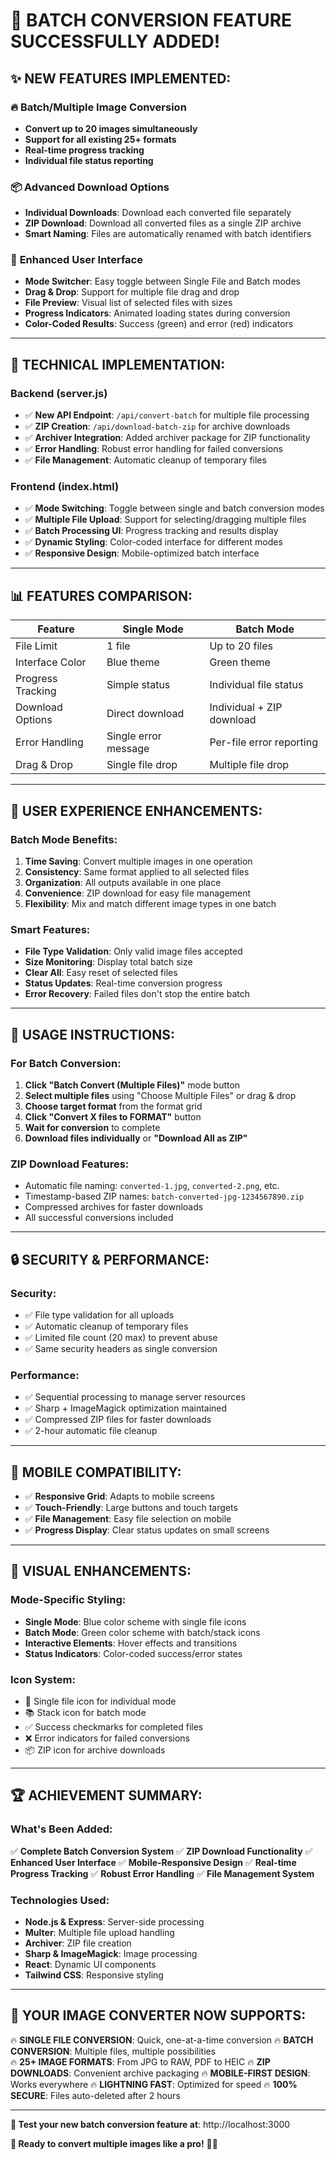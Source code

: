 # 🎉 BATCH CONVERSION FEATURE SUCCESSFULLY ADDED!

## ✨ **NEW FEATURES IMPLEMENTED:**

### 🔥 **Batch/Multiple Image Conversion**
- **Convert up to 20 images simultaneously**
- **Support for all existing 25+ formats**
- **Real-time progress tracking**
- **Individual file status reporting**

### 📦 **Advanced Download Options**
- **Individual Downloads**: Download each converted file separately
- **ZIP Download**: Download all converted files as a single ZIP archive
- **Smart Naming**: Files are automatically renamed with batch identifiers

### 🎨 **Enhanced User Interface**
- **Mode Switcher**: Easy toggle between Single File and Batch modes
- **Drag & Drop**: Support for multiple file drag and drop
- **File Preview**: Visual list of selected files with sizes
- **Progress Indicators**: Animated loading states during conversion
- **Color-Coded Results**: Success (green) and error (red) indicators

---

## 🔧 **TECHNICAL IMPLEMENTATION:**

### **Backend (server.js)**
- ✅ **New API Endpoint**: `/api/convert-batch` for multiple file processing
- ✅ **ZIP Creation**: `/api/download-batch-zip` for archive downloads
- ✅ **Archiver Integration**: Added archiver package for ZIP functionality
- ✅ **Error Handling**: Robust error handling for failed conversions
- ✅ **File Management**: Automatic cleanup of temporary files

### **Frontend (index.html)**
- ✅ **Mode Switching**: Toggle between single and batch conversion modes
- ✅ **Multiple File Upload**: Support for selecting/dragging multiple files
- ✅ **Batch Processing UI**: Progress tracking and results display
- ✅ **Dynamic Styling**: Color-coded interface for different modes
- ✅ **Responsive Design**: Mobile-optimized batch interface

---

## 📊 **FEATURES COMPARISON:**

| Feature | Single Mode | Batch Mode | 
|---------|-------------|------------|
| File Limit | 1 file | Up to 20 files |
| Interface Color | Blue theme | Green theme |
| Progress Tracking | Simple status | Individual file status |
| Download Options | Direct download | Individual + ZIP download |
| Error Handling | Single error message | Per-file error reporting |
| Drag & Drop | Single file drop | Multiple file drop |

---

## 🎯 **USER EXPERIENCE ENHANCEMENTS:**

### **Batch Mode Benefits:**
1. **Time Saving**: Convert multiple images in one operation
2. **Consistency**: Same format applied to all selected files
3. **Organization**: All outputs available in one place
4. **Convenience**: ZIP download for easy file management
5. **Flexibility**: Mix and match different image types in one batch

### **Smart Features:**
- **File Type Validation**: Only valid image files accepted
- **Size Monitoring**: Display total batch size
- **Clear All**: Easy reset of selected files
- **Status Updates**: Real-time conversion progress
- **Error Recovery**: Failed files don't stop the entire batch

---

## 🚀 **USAGE INSTRUCTIONS:**

### **For Batch Conversion:**
1. **Click "Batch Convert (Multiple Files)"** mode button
2. **Select multiple files** using "Choose Multiple Files" or drag & drop
3. **Choose target format** from the format grid
4. **Click "Convert X files to FORMAT"** button
5. **Wait for conversion** to complete
6. **Download files individually** or **"Download All as ZIP"**

### **ZIP Download Features:**
- Automatic file naming: `converted-1.jpg`, `converted-2.png`, etc.
- Timestamp-based ZIP names: `batch-converted-jpg-1234567890.zip`
- Compressed archives for faster downloads
- All successful conversions included

---

## 🔒 **SECURITY & PERFORMANCE:**

### **Security:**
- ✅ File type validation for all uploads
- ✅ Automatic cleanup of temporary files
- ✅ Limited file count (20 max) to prevent abuse
- ✅ Same security headers as single conversion

### **Performance:**
- ✅ Sequential processing to manage server resources
- ✅ Sharp + ImageMagick optimization maintained
- ✅ Compressed ZIP files for faster downloads
- ✅ 2-hour automatic file cleanup

---

## 📱 **MOBILE COMPATIBILITY:**
- ✅ **Responsive Grid**: Adapts to mobile screens
- ✅ **Touch-Friendly**: Large buttons and touch targets
- ✅ **File Management**: Easy file selection on mobile
- ✅ **Progress Display**: Clear status updates on small screens

---

## 🎨 **VISUAL ENHANCEMENTS:**

### **Mode-Specific Styling:**
- **Single Mode**: Blue color scheme with single file icons
- **Batch Mode**: Green color scheme with batch/stack icons
- **Interactive Elements**: Hover effects and transitions
- **Status Indicators**: Color-coded success/error states

### **Icon System:**
- 📄 Single file icon for individual mode
- 📚 Stack icon for batch mode  
- ✅ Success checkmarks for completed files
- ❌ Error indicators for failed conversions
- 📦 ZIP icon for archive downloads

---

## 🏆 **ACHIEVEMENT SUMMARY:**

### **What's Been Added:**
✅ **Complete Batch Conversion System**
✅ **ZIP Download Functionality** 
✅ **Enhanced User Interface**
✅ **Mobile-Responsive Design**
✅ **Real-time Progress Tracking**
✅ **Robust Error Handling**
✅ **File Management System**

### **Technologies Used:**
- **Node.js & Express**: Server-side processing
- **Multer**: Multiple file upload handling
- **Archiver**: ZIP file creation
- **Sharp & ImageMagick**: Image processing
- **React**: Dynamic UI components
- **Tailwind CSS**: Responsive styling

---

## 🎉 **YOUR IMAGE CONVERTER NOW SUPPORTS:**

🔥 **SINGLE FILE CONVERSION**: Quick, one-at-a-time conversion
🔥 **BATCH CONVERSION**: Multiple files, multiple possibilities  
🔥 **25+ IMAGE FORMATS**: From JPG to RAW, PDF to HEIC
🔥 **ZIP DOWNLOADS**: Convenient archive packaging
🔥 **MOBILE-FIRST DESIGN**: Works everywhere
🔥 **LIGHTNING FAST**: Optimized for speed
🔥 **100% SECURE**: Files auto-deleted after 2 hours

---

**🎯 Test your new batch conversion feature at**: http://localhost:3000

**🚀 Ready to convert multiple images like a pro!** 🎨✨
